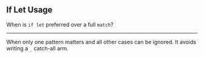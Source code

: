 ## If Let Usage

When is `if let` preferred over a full `match`?

---

When only one pattern matters and all other cases can be ignored.
It avoids writing a `_` catch-all arm.

